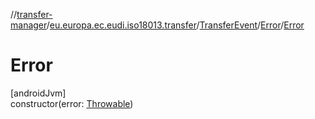 //[transfer-manager](../../../../index.md)/[eu.europa.ec.eudi.iso18013.transfer](../../index.md)/[TransferEvent](../index.md)/[Error](index.md)/[Error](-error.md)

# Error

[androidJvm]\
constructor(error: [Throwable](https://kotlinlang.org/api/latest/jvm/stdlib/kotlin-stdlib/kotlin/-throwable/index.html))
